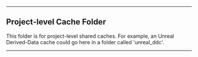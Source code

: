 -------------------------------------------------------------------------
Project-level Cache Folder
-------------------------------------------------------------------------

This folder is for project-level shared caches. For example, an Unreal
Derived-Data cache could go here in a folder called 'unreal_ddc'.


-------------------------------------------------------------------------
